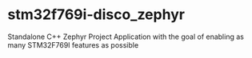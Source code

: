 # stm32f769i-disco_zephyr
Standalone C++ Zephyr Project Application with the goal of enabling as many STM32F769I features as possible
